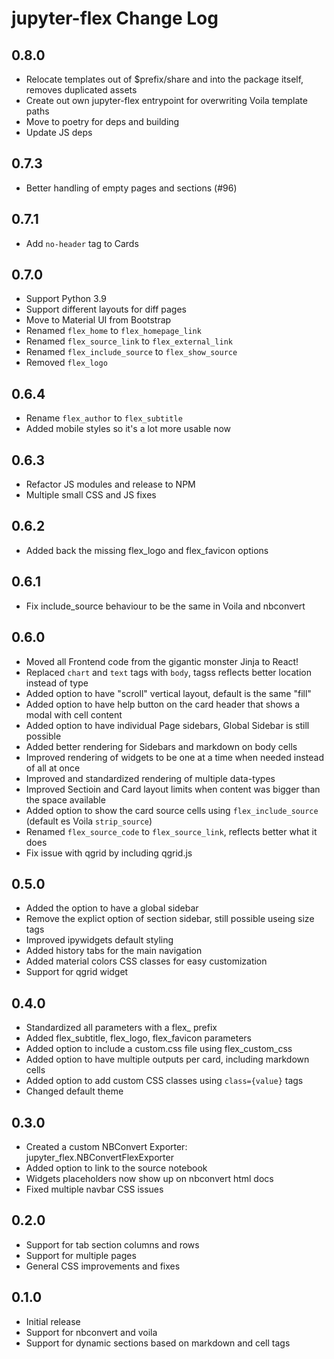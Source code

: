 # jupyter-flex Change Log

## 0.8.0

- Relocate templates out of $prefix/share and into the package itself, removes duplicated assets
- Create out own jupyter-flex entrypoint for overwriting Voila template paths
- Move to poetry for deps and building
- Update JS deps

## 0.7.3

- Better handling of empty pages and sections (#96)

## 0.7.1

- Add `no-header` tag to Cards

## 0.7.0

- Support Python 3.9
- Support different layouts for diff pages
- Move to Material UI from Bootstrap
- Renamed `flex_home` to `flex_homepage_link`
- Renamed `flex_source_link` to `flex_external_link`
- Renamed `flex_include_source` to `flex_show_source`
- Removed `flex_logo`

## 0.6.4

- Rename `flex_author` to `flex_subtitle`
- Added mobile styles so it's a lot more usable now

## 0.6.3

- Refactor JS modules and release to NPM
- Multiple small CSS and JS fixes

## 0.6.2

- Added back the missing flex_logo and flex_favicon options

## 0.6.1

- Fix include_source behaviour to be the same in Voila and nbconvert

## 0.6.0

- Moved all Frontend code from the gigantic monster Jinja to React!
- Replaced `chart` and `text` tags with `body`, tagss reflects better location instead of type
- Added option to have "scroll" vertical layout, default is the same "fill"
- Added option to have help button on the card header that shows a modal with cell content
- Added option to have individual Page sidebars, Global Sidebar is still possible
- Added better rendering for Sidebars and markdown on body cells
- Improved rendering of widgets to be one at a time when needed instead of all at once
- Improved and standardized rendering of multiple data-types
- Improved Sectioin and Card layout limits when content was bigger than the space available
- Added option to show the card source cells using `flex_include_source` (default es Voila `strip_source`)
- Renamed `flex_source_code` to `flex_source_link`, reflects better what it does
- Fix issue with qgrid by including qgrid.js

## 0.5.0

- Added the option to have a global sidebar
- Remove the explict option of section sidebar, still possible useing size tags
- Improved ipywidgets default styling
- Added history tabs for the main navigation
- Added material colors CSS classes for easy customization
- Support for qgrid widget

## 0.4.0

- Standardized all parameters with a flex\_ prefix
- Added flex_subtitle, flex_logo, flex_favicon parameters
- Added option to include a custom.css file using flex_custom_css
- Added option to have multiple outputs per card, including markdown cells
- Added option to add custom CSS classes using `class={value}` tags
- Changed default theme

## 0.3.0

- Created a custom NBConvert Exporter: jupyter_flex.NBConvertFlexExporter
- Added option to link to the source notebook
- Widgets placeholders now show up on nbconvert html docs
- Fixed multiple navbar CSS issues

## 0.2.0

- Support for tab section columns and rows
- Support for multiple pages
- General CSS improvements and fixes

## 0.1.0

- Initial release
- Support for nbconvert and voila
- Support for dynamic sections based on markdown and cell tags
